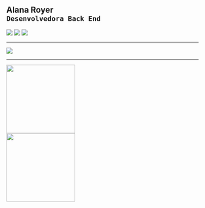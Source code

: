 ## Alana Royer <br> **`Desenvolvedora Back End`**

<div> 
  <a href="https://www.instagram.com/alana_royer?igsh=MTBmeG1jc2Uya3o2bg==" target="_blank"><img src="https://img.shields.io/badge/-Instagram-%23E4405F?style=for-the-badge&logo=instagram&logoColor=white" target="_blank"></a>
  <a href="https://www.linkedin.com/in/alana-royer-694994250" target="_blank"><img src="https://img.shields.io/badge/-LinkedIn-%230077B5?style=for-the-badge&logo=linkedin&logoColor=white" target="_blank"></a> 
  <a href="mailto:alanamroyer@gmail.com"><img src="https://img.shields.io/badge/-Gmail-D14836?style=for-the-badge&logo=gmail&logoColor=white" target="_blank"></a>
</div>

---

<div align="left">
  <img src="https://skillicons.dev/icons?i=java,cs,mysql,html,css,javascript" />
</div>

---

<p align="left">
  <img height="180em" src="https://github-readme-stats.vercel.app/api/top-langs/?username=alanaroyer&layout=compact&langs_count=7&theme=tokyonight"/><br>
  <img height="180em" src="https://github-readme-stats.vercel.app/api?username=alanaroyer&show_icons=true&theme=tokyonight&include_all_commits=true&count_private=true"/>
</p>
